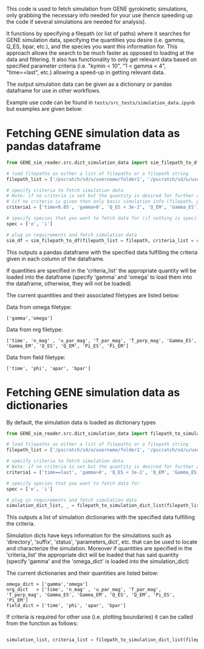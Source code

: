This code is used to fetch simulation from GENE gyrokinetic simulations, only grabbing the necessary info needed for your use (hence speeding up the code if several simulations are needed for analysis). 

It functions by specifying a filepath (or list of paths) where it searches for GENE simulation data, specifying the quantities you desire (i.e. gamma, Q_ES, bpar, etc.), and the species you want this information for. This approach allows the search to be much faster as opposed to loading at the data and filtering. It also has functionality to only get relevant data based on specified parameter criteria (i.e. "kymin < 10", "1 < gamma < 4", "time==last", etc.) allowing a speed-up in getting relevant data.

The output simulation data can be given as a dictionary or pandas dataframe for use in other workflows. 

Example use code can be found in `tests/src_tests/simulation_data.ipynb` but examples are given below:

# Fetching GENE simulation data as pandas dataframe

```python
from GENE_sim_reader.src.dict_simulation_data import sim_filepath_to_df

# load filepaths as either a list of filepaths or a filepath string
filepath_list = ['/pscratch/sd/u/username/folder1', '/pscratch/sd/u/username/folder2']

# specify criteria to fetch simulation data
# Note: if no criteria is set but the quantity is desired for further analysis it must be specified as a string (i.e. "Q_EM")
# (if no criteria is given then only basic simulation info (filepath, parameters, suffix, etc.) will be fetched)
criteria1 = ['time<0.05', 'gamma>0', 'Q_ES < 3e-2', 'Q_EM', 'Gamma_ES']

# specify species that you want to fetch data for (if nothing is specified all species will be loaded)
spec = ['e', 'i']

# plug in requirements and fetch simulation data
sim_df = sim_filepath_to_df(filepath_list = filepath, criteria_list = criteria1, load_spec = spec)
```

This outputs a pandas dataframe with the specified data fulfilling the criteria given in each column of the dataframe.

If quantities are specified in the 'criteria_list' the appropriate quantity will be loaded into the dataframe (specify 'gamma' and 'omega' to load them into the dataframe, otherwise, they will not be loaded)

The current quantities and their associated filetypes are listed below:

Data from omega filetype:
```
['gamma','omega']
```

Data from nrg filetype:
```
['time', 'n_mag' , 'u_par_mag', 'T_par_mag', 'T_perp_mag', 'Gamma_ES', 'Gamma_EM', 'Q_ES', 'Q_EM', 'Pi_ES', 'Pi_EM']
```

Data from field filetype:
```
['time', 'phi', 'apar', 'bpar']
```


# Fetching GENE simulation data as dictionaries

By default, the simulation data is loaded as dictionary types 

```python
from GENE_sim_reader.src.dict_simulation_data import filepath_to_simulation_dict_list

# load filepaths as either a list of filepaths or a filepath string
filepath_list = ['/pscratch/sd/u/username/folder1', '/pscratch/sd/u/username/folder2']

# specify criteria to fetch simulation data
# Note: if no criteria is set but the quantity is desired for further analysis it must be specified as a string (i.e. "Q_EM")
criteria1 = ['time==last', 'gamma>0', 'Q_ES < 3e-2', 'Q_EM', 'Gamma_ES']

# specify species that you want to fetch data for
spec = ['e', 'i']

# plug in requirements and fetch simulation data
simulation_dict_list, _ = filepath_to_simulation_dict_list(filepath_list = filepath, criteria_list = criteria, load_spec = spec)

```
This outputs a list of simulation dictionaries with the specified data fulfilling the criteria.

Simulation dicts have keys information for the simulations such as 'directory', 'suffix', 'status', 'parameters_dict', etc. that can be used to locate and characterize the simulation. Moreover if quantities are specified in the 'criteria_list' the appropriate dict will be loaded that has said quantity (specify 'gamma' and the 'omega_dict' is loaded into the simulation_dict)

The current dictionaries and their quantities are listed below:
```
omega_dict > ['gamma','omega']
nrg_dict   > ['time', 'n_mag' , 'u_par_mag', 'T_par_mag', 'T_perp_mag', 'Gamma_ES', 'Gamma_EM', 'Q_ES', 'Q_EM', 'Pi_ES', 'Pi_EM']
field_dict > ['time', 'phi', 'apar', 'bpar']
```

If criteria is required for other use (i.e. plotting boundaries) it can be called from the function as follows:
```python

simulation_list, criteria_list = filepath_to_simulation_dict_list(filepath_list=filepath, criteria_list=criteria1, load_spec=['e', 'i'])
```

